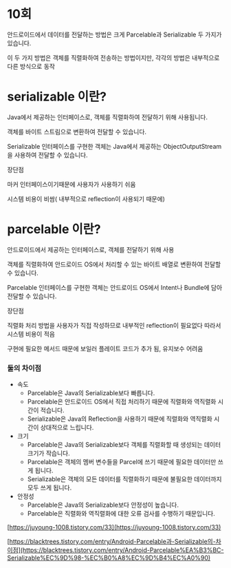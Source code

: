 # 10회

안드로이드에서 데이터를 전달하는 방법은 크게 Parcelable과 Serializable 두 가지가 있습니다.

이 두 가지 방법은 객체를 직렬화하여 전송하는 방법이지만, 각각의 방법은 내부적으로 다른 방식으로 동작

# serializable 이란?

Java에서 제공하는 인터페이스로, 객체를 직렬화하여 전달하기 위해 사용됩니다.

객체를 바이트 스트림으로 변환하여 전달할 수 있습니다.

Serializable 인터페이스를 구현한 객체는 Java에서 제공하는 ObjectOutputStream을 사용하여 전달할 수 있습니다.

장단점

마커 인터페이스이기때문에 사용자가 사용하기 쉬움

시스템 비용이 비쌈( 내부적으로 reflection이 사용되기 때문에)

# parcelable 이란?

안드로이드에서 제공하는 인터페이스로, 객체를 전달하기 위해 사용

객체를 직렬화하여 안드로이드 OS에서 처리할 수 있는 바이트 배열로 변환하여 전달할 수 있습니다.

Parcelable 인터페이스를 구현한 객체는 안드로이드 OS에서 Intent나 Bundle에 담아 전달할 수 있습니다.

장단점

직렬화 처리 방법을 사용자가 직접 작성하므로 내부적인 reflection이 필요없다 따라서 시스템 비용이 적음

구현에 필요한 메서드 때문에 보일러 플레이트 코드가 추가 됨, 유지보수 어려움

### 둘의 차이점

- 속도
    - Parcelable은 Java의 Serializable보다 빠릅니다.
    - Parcelable은 안드로이드 OS에서 직접 처리하기 때문에 직렬화와 역직렬화 시간이 적습니다.
    - Serializable은 Java의 Reflection을 사용하기 때문에 직렬화와 역직렬화 시간이 상대적으로 느립니다.
- 크기
    - Parcelable은 Java의 Serializable보다 객체를 직렬화할 때 생성되는 데이터 크기가 작습니다.
    - Parcelable은 객체의 멤버 변수들을 Parcel에 쓰기 때문에 필요한 데이터만 쓰게 됩니다.
    - Serializable은 객체의 모든 데이터를 직렬화하기 때문에 불필요한 데이터까지 모두 쓰게 됩니다.
- 안정성
    - Parcelable은 Java의 Serializable보다 안정성이 높습니다.
    - Parcelable은 직렬화와 역직렬화에 대한 오류 검사를 수행하기 때문입니다.

[https://juyoung-1008.tistory.com/33](https://juyoung-1008.tistory.com/33)

[https://blacktrees.tistory.com/entry/Android-Parcelable과-Serializable의-차이점](https://blacktrees.tistory.com/entry/Android-Parcelable%EA%B3%BC-Serializable%EC%9D%98-%EC%B0%A8%EC%9D%B4%EC%A0%90)

